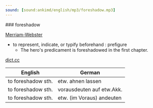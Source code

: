 ```yaml
---
sound: [sound:ankimd/english/mp3/foreshadow.mp3]
---
```


\### foreshadow

[Merriam-Webster](https://www.merriam-webster.com/dictionary/foreshadow)

- to represent, indicate, or typify beforehand : prefigure
    - The hero's predicament is foreshadowed in the first chapter.

[dict.cc](https://www.dict.cc/foreshadow)

| English        | German       |
| -------------- | ------------ |
| to foreshadow sth. | etw. ahnen lassen |
| to foreshadow sth. | vorausdeuten auf etw.Akk. |
| to foreshadow sth. | etw. (im Voraus) andeuten |

